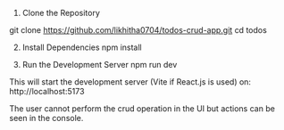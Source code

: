 1. Clone the Repository

git clone https://github.com/likhitha0704/todos-crud-app.git
cd todos

2. Install Dependencies
npm install

3. Run the Development Server
npm run dev


This will start the development server (Vite if React.js is used) on:
http://localhost:5173

The user cannot perform the crud operation in the UI but actions can be seen in the console.